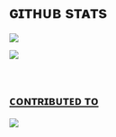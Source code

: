 # ɢɪᴛʜᴜʙ sᴛᴀᴛs
<p align="left">
<a href="https://github-readme-stats-rongronggg9.vercel.app/api?username=Muunatic&show_icons=true&count_private=true&include_all_commits=true&theme=tokyonight&custom_title=Muunatic%20GitHub%20Stats&hide_border=true"><img src="https://github-readme-stats-rongronggg9.vercel.app/api?username=Muunatic&show_icons=true&count_private=true&include_all_commits=true&theme=tokyonight&custom_title=Muunatic%20GitHub%20Stats&hide_border=true">
</p>
<p align="left">
<a href="https://github-readme-stats.vercel.app/api/top-langs?username=Muunatic&layout=compact&langs_count=10&theme=tokyonight&hide_border=true"><img src="https://github-readme-stats.vercel.app/api/top-langs?username=Muunatic&layout=compact&langs_count=10&theme=tokyonight&hide_border=true">
</p>

<br>

## ᴄᴏɴᴛʀɪʙᴜᴛᴇᴅ ᴛᴏ
<p align="left">
<a href="https://github.com/DefinitelyTyped/DefinitelyTyped"><img src="https://github-readme-stats.vercel.app/api/pin/?username=DefinitelyTyped&repo=DefinitelyTyped&theme=tokyonight&hide_border=true"></a>
</p>
